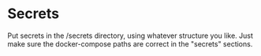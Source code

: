 # Secrets

Put secrets in the /secrets directory, using whatever structure you like. Just make sure the docker-compose paths are correct in the "secrets" sections.